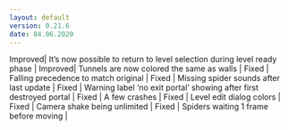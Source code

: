 ```yaml
---
layout: default
version: 0.21.6
date: 04.06.2020
---
```


<span class="badge badge-improved">Improved</span>| It’s now possible to return to level selection during level ready phase |
<span class="badge badge-improved">Improved</span>| Tunnels are now colored the same as walls |
<span class="badge badge-fixed">Fixed</span> | Falling precedence to match original |
<span class="badge badge-fixed">Fixed</span> | Missing spider sounds after last update |
<span class="badge badge-fixed">Fixed</span> | Warning label ‘no exit portal’ showing after first destroyed portal |
<span class="badge badge-fixed">Fixed</span> | A few crashes |
<span class="badge badge-fixed">Fixed</span> | Level edit dialog colors |
<span class="badge badge-fixed">Fixed</span> | Camera shake being unlimited |
<span class="badge badge-fixed">Fixed</span> | Spiders waiting 1 frame before moving |
